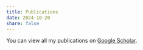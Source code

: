 ```yaml
---
title: Publications
date: 2024-10-20
share: false
---
```


You can view all my publications on [Google Scholar](https://scholar.google.com/citations?user=RhThiI8AAAAJ&hl=en).
